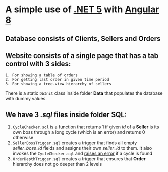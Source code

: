 # A simple use of [.NET 5](https://docs.microsoft.com/en-us/dotnet/core/dotnet-five) with [Angular 8](https://indepth.dev/posts/1076/whats-new-after-angular-8)

## Database consists of **Clients**, **Sellers** and **Orders**

## Website consists of a single page that has a tab control with 3 sides: 
    1. For showing a table of orders
    2. For getting last order in given time period
    3. For showing a tree-view hierarchy of sellers

There is a static `DbInit` class inside folder **Data** that populates the database with dummy values.

## We have 3 *.sql* files inside folder **SQL**:
1. `CycleChecker.sql` is a function that returns 1 if given *id* of a **Seller** is its own boss through a long cycle (which is an error) and returns 0 otherwise
2. `SellerBossTrigger.sql` creates a trigger that finds all empty *seller_boss_id* fields and assigns their own *seller_id* to them. It also invokes the `CycleChecker.sql` and [raises an error](https://docs.microsoft.com/en-us/sql/t-sql/language-elements/raiserror-transact-sql) if a cycle is found
3. `OrderDepthTrigger.sql` creates a trigger that ensures that **Order** hierarchy does not go deeper than 2 levels